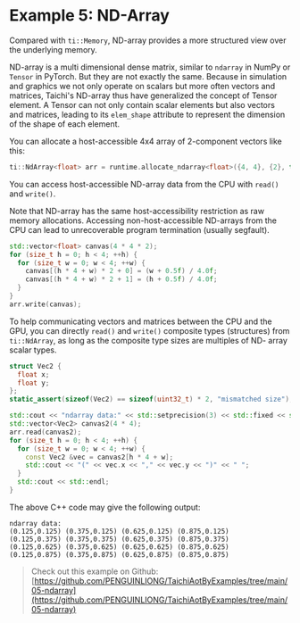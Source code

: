 # Example 5: ND-Array

Compared with `ti::Memory`, ND-array provides a more structured view over
the underlying memory.

ND-array is a multi dimensional dense matrix, similar to `ndarray` in
NumPy or `Tensor` in PyTorch. But they are not exactly the same. Because
in simulation and graphics we not only operate on scalars but more often
vectors and matrices, Taichi's ND-array thus have generalized the concept
of Tensor element. A Tensor can not only contain scalar elements but also
vectors and matrices, leading to its `elem_shape` attribute to represent
the dimension of the shape of each element.

You can allocate a host-accessible 4x4 array of 2-component vectors like
this:

```cpp
ti::NdArray<float> arr = runtime.allocate_ndarray<float>({4, 4}, {2}, true);
```

You can access host-accessible ND-array data from the CPU with `read()`
and `write()`.

Note that ND-array has the same host-accessibility restriction as raw
memory allocations. Accessing non-host-accessible ND-arrays from the CPU
can lead to unrecoverable program termination (usually segfault).

```cpp
std::vector<float> canvas(4 * 4 * 2);
for (size_t h = 0; h < 4; ++h) {
  for (size_t w = 0; w < 4; ++w) {
    canvas[(h * 4 + w) * 2 + 0] = (w + 0.5f) / 4.0f;
    canvas[(h * 4 + w) * 2 + 1] = (h + 0.5f) / 4.0f;
  }
}
arr.write(canvas);
```

To help communicating vectors and matrices between the CPU and the GPU,
you can directly `read()` and `write()` composite types (structures) from
`ti::NdArray`, as long as the composite type sizes are multiples of ND-
array scalar types.

```cpp
struct Vec2 {
  float x;
  float y;
};
static_assert(sizeof(Vec2) == sizeof(uint32_t) * 2, "mismatched size");

std::cout << "ndarray data:" << std::setprecision(3) << std::fixed << std::endl;
std::vector<Vec2> canvas2(4 * 4);
arr.read(canvas2);
for (size_t h = 0; h < 4; ++h) {
  for (size_t w = 0; w < 4; ++w) {
    const Vec2 &vec = canvas2[h * 4 + w];
    std::cout << "(" << vec.x << "," << vec.y << ")" << " ";
  }
  std::cout << std::endl;
}
```

The above C++ code may give the following output:

```plaintext
ndarray data:
(0.125,0.125) (0.375,0.125) (0.625,0.125) (0.875,0.125)
(0.125,0.375) (0.375,0.375) (0.625,0.375) (0.875,0.375)
(0.125,0.625) (0.375,0.625) (0.625,0.625) (0.875,0.625)
(0.125,0.875) (0.375,0.875) (0.625,0.875) (0.875,0.875)
```

> Check out this example on Github: [https://github.com/PENGUINLIONG/TaichiAotByExamples/tree/main/05-ndarray](https://github.com/PENGUINLIONG/TaichiAotByExamples/tree/main/05-ndarray)